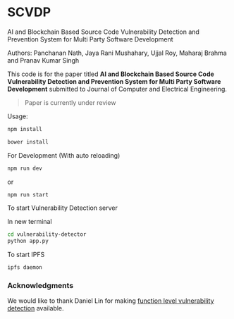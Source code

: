 # SCVDP

AI and Blockchain Based Source Code Vulnerability Detection and Prevention System for Multi Party Software Development

Authors: Panchanan Nath, Jaya Rani Mushahary, Ujjal Roy, Maharaj Brahma and Pranav Kumar Singh

This code is for the paper titled **AI and Blockchain Based Source Code Vulnerability Detection and Prevention System for Multi Party Software Development** submitted to Journal of Computer and Electrical Engineering.

> Paper is currently under review

Usage:

```sh
npm install
```

```sh
bower install
```

For Development (With auto reloading)

```sh
npm run dev
```

or

```sh
npm run start
```

To start Vulnerability Detection server

In new terminal

```sh
cd vulnerability-detector
python app.py
```

To start IPFS

```sh
ipfs daemon
```

### Acknowledgments
We would like to thank Daniel Lin for making [function level vulnerability detection](https://github.com/DanielLin1986/Function-level-Vulnerability-Detection) available.
